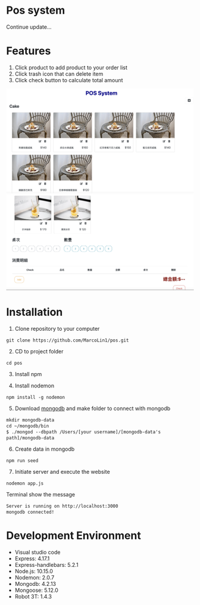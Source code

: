 # Pos system

Continue update...

# Features

1. Click product to add product to your order list
2. Click trash icon that can delete item
3. Click check button to calculate total amount

![image](https://github.com/MarcoLin1/pos/blob/master/pos-v1.png)
![image](https://github.com/MarcoLin1/pos/blob/master/pos-v2.png)

# Installation

1. Clone repository to your computer

```
git clone https://github.com/MarcoLin1/pos.git
```

2. CD to project folder

```
cd pos
```

3. Install npm

4. Install nodemon

```
npm install -g nodemon
```

5. Download [mongodb](https://www.mongodb.com/) and make folder to connect with mongodb

```
mkdir mongodb-data
cd ~/mongodb/bin
$ ./mongod --dbpath /Users/[your username]/[mongodb-data's path]/mongodb-data
```

6. Create data in mongodb

```
npm run seed
```

7. Initiate server and execute the website

```
nodemon app.js
```

Terminal show the message

```
Server is running on http://localhost:3000
mongodb connected!
```

# Development Environment

- Visual studio code
- Express: 4.17.1
- Express-handlebars: 5.2.1
- Node.js: 10.15.0
- Nodemon: 2.0.7
- Mongodb: 4.2.13
- Mongoose: 5.12.0
- Robot 3T: 1.4.3

